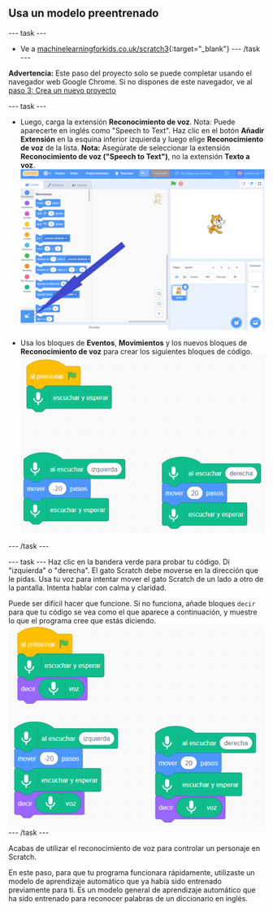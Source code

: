 ## Usa un modelo preentrenado

--- task ---
+ Ve a [machinelearningforkids.co.uk/scratch3](https://machinelearningforkids.co.uk/scratch3/){:target="_blank"}
--- /task ---

**Advertencia:** Este paso del proyecto solo se puede completar usando el navegador web Google Chrome. Si no dispones de este navegador, ve al [paso 3: Crea un nuevo proyecto](https://projects.raspberrypi.org/es-LA/projects/alien-language/3)

--- task ---
+ Luego, carga la extensión **Reconocimiento de voz**. Nota: Puede aparecerte en inglés como "Speech to Text". Haz clic en el botón **Añadir Extensión** en la esquina inferior izquierda y luego elige **Reconocimiento de voz** de la lista. **Nota:** Asegúrate de seleccionar la extensión **Reconocimiento de voz ("Speech to Text")**, no la extensión **Texto a voz**. ![Flecha que apunta al botón de extensiones](images/extensions-annotated.png)

+ Usa los bloques de **Eventos**, **Movimientos** y los nuevos bloques de **Reconocimiento de voz** para crear los siguientes bloques de código. ![Nuevo código para agregar](images/S-to-T-blocks.png)

--- /task ---

--- task --- Haz clic en la bandera verde para probar tu código. Di "izquierda" o "derecha". El gato Scratch debe moverse en la dirección que le pidas. Usa tu voz para intentar mover el gato Scratch de un lado a otro de la pantalla. Intenta hablar con calma y claridad.

Puede ser difícil hacer que funcione. Si no funciona, añade bloques `decir` para que tu código se vea como el que aparece a continuación, y muestre lo que el programa cree que estás diciendo. ![New scripts to see what the computer thinks you are saying](images/S-to-T-blocks-test.png) --- /task ---

Acabas de utilizar el reconocimiento de voz para controlar un personaje en Scratch.

En este paso, para que tu programa funcionara rápidamente, utilizaste un modelo de aprendizaje automático que ya había sido entrenado previamente para ti. Es un modelo general de aprendizaje automático que ha sido entrenado para reconocer palabras de un diccionario en inglés. 
